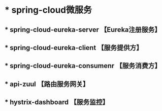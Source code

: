 # * spring-cloud微服务

## * spring-cloud-eureka-server 		【Eureka注册服务】

## * spring-cloud-eureka-client 		【服务提供方】

## * spring-cloud-eureka-consumenr 	【服务消费方】

## * api-zuul							【路由服务网关】

## * hystrix-dashboard					【服务监控】
